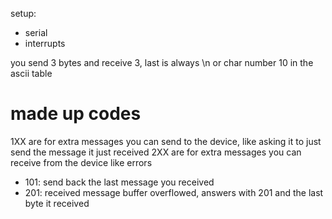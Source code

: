 
setup:
 - serial
 - interrupts

you send 3 bytes and receive 3, last is always \n or char number 10 in the ascii table

# made up codes
1XX are for extra messages you can send to the device, like asking it to just send the message it just received
2XX are for extra messages you can receive from the device  like errors
- 101: send back the last message you received
- 201: received message buffer overflowed, answers with 201 and the last byte it received